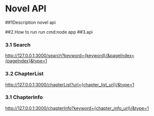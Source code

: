 ﻿# Novel API
##1Description
       novel api 
       
##2.How to run
       run cmd:node app
##3.api 
###    3.1 Search
http://127.0.0.1:3000/search?keyword={keyword}/&pageIndex={pageIndex}&type=1

###    3.2 ChapterList
http://127.0.0.1:3000/chapterList?url={chapter_list_url}/&type=1
###    3.1 ChapterInfo
http://127.0.0.1:3000/chapterInfo?keyword={chapter_info_url}/&type=1


